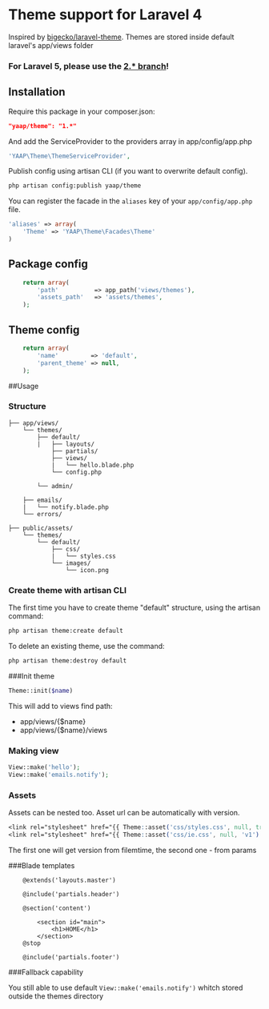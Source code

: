 # Theme support for Laravel 4

Inspired by [bigecko/laravel-theme](https://github.com/harryxu/laravel-theme).
Themes are stored inside default laravel's app/views folder

### For Laravel 5, please use the [2.* branch](https://github.com/yaapis/Theme)!

## Installation
Require this package in your composer.json:

~~~json
"yaap/theme": "1.*"
~~~

And add the ServiceProvider to the providers array in app/config/app.php

~~~php
'YAAP\Theme\ThemeServiceProvider',
~~~

Publish config using artisan CLI (if you want to overwrite default config).

~~~bash
php artisan config:publish yaap/theme
~~~

You can register the facade in the `aliases` key of your `app/config/app.php` file.

~~~php
'aliases' => array(
    'Theme' => 'YAAP\Theme\Facades\Theme'
)
~~~


## Package config

~~~php
	return array(
        'path'          => app_path('views/themes'),
        'assets_path'   => 'assets/themes',
    );
~~~


## Theme config

~~~php
	return array(
        'name'         => 'default',
        'parent_theme' => null,
    );
~~~



##Usage

### Structure

```
├── app/views/
    └── themes/
        ├── default/
        |   ├── layouts/
            ├── partials/
            ├── views/
	        |   └── hello.blade.php
	        └── config.php

        └── admin/

    ├── emails/
    |   └── notify.blade.php
    └── errors/

├── public/assets/
    └── themes/
		└── default/
			├── css/
			|	└── styles.css
			└──	images/
                └── icon.png
```

### Create theme with artisan CLI

The first time you have to create theme "default" structure, using the artisan command:

~~~bash
php artisan theme:create default
~~~

To delete an existing theme, use the command:

~~~bash
php artisan theme:destroy default
~~~

###Init theme

~~~php
Theme::init($name)
~~~

This will add to views find path:
* app/views/{$name}
* app/views/{$name}/views

### Making view

~~~php
View::make('hello');
View::make('emails.notify');
~~~

### Assets
Assets can be nested too.
Asset url can be automatically with version.

~~~css
<link rel="stylesheet" href="{{ Theme::asset('css/styles.css', null, true) }}"/>
<link rel="stylesheet" href="{{ Theme::asset('css/ie.css', null, 'v1') }}"/>
~~~

The first one will get version from filemtime, the second one - from params


###Blade templates

```
	@extends('layouts.master')

	@include('partials.header')

	@section('content')

	    <section id="main">
	        <h1>HOME</h1>
	    </section>
	@stop

	@include('partials.footer')

```

###Fallback capability

You still able to use default `View::make('emails.notify')` whitch stored outside the themes directory
